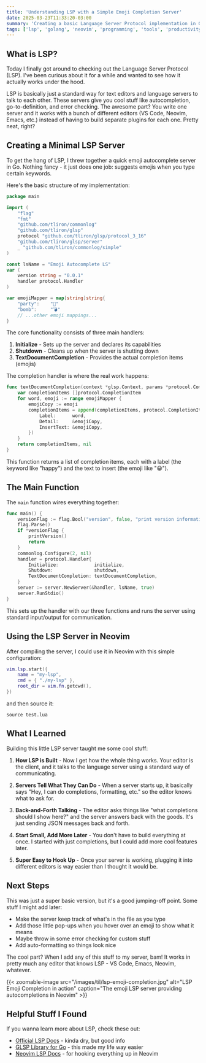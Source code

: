 ```yaml
---
title: 'Understanding LSP with a Simple Emoji Completion Server'
date: 2025-03-23T11:33:20-03:00
summary: 'Creating a basic Language Server Protocol implementation in Go that provides emoji autocompletion'
tags: ['lsp', 'golang', 'neovim', 'programming', 'tools', 'productivity']
---
```


## What is LSP?

Today I finally got around to checking out the Language Server Protocol (LSP). I've been curious about it for a while and wanted to see how it actually works under the hood.

LSP is basically just a standard way for text editors and language servers to talk to each other. These servers give you cool stuff like autocompletion, go-to-definition, and error checking. The awesome part? You write one server and it works with a bunch of different editors (VS Code, Neovim, Emacs, etc.) instead of having to build separate plugins for each one. Pretty neat, right?

## Creating a Minimal LSP Server

To get the hang of LSP, I threw together a quick emoji autocomplete server in Go. Nothing fancy - it just does one job: suggests emojis when you type certain keywords.

Here's the basic structure of my implementation:


```go
package main

import (
	"flag"
	"fmt"
	"github.com/tliron/commonlog"
	"github.com/tliron/glsp"
	protocol "github.com/tliron/glsp/protocol_3_16"
	"github.com/tliron/glsp/server"
	_ "github.com/tliron/commonlog/simple"
)

const lsName = "Emoji Autocomplete LS"
var (
	version string = "0.0.1"
	handler protocol.Handler
)

var emojiMapper = map[string]string{
	"party":	"🎉"
	"bomb":		"💣"
	// ...other emoji mappings...
}
```

The core functionality consists of three main handlers:

1. **Initialize** - Sets up the server and declares its capabilities
2. **Shutdown** - Cleans up when the server is shutting down
3. **TextDocumentCompletion** - Provides the actual completion items (emojis)

The completion handler is where the real work happens:

```go
func textDocumentCompletion(context *glsp.Context, params *protocol.CompletionParams) (any, error) {
	var completionItems []protocol.CompletionItem
	for word, emoji := range emojiMapper {
		emojiCopy := emoji
		completionItems = append(completionItems, protocol.CompletionItem{
			Label:      word,
			Detail:     &emojiCopy,
			InsertText: &emojiCopy,
		})
	}
	return completionItems, nil
}
```

This function returns a list of completion items, each with a label
(the keyword like "happy") and the text to insert (the emoji like "😀").

## The Main Function

The `main` function wires everything together:

```go
func main() {
	versionFlag := flag.Bool("version", false, "print version information")
	flag.Parse()
	if *versionFlag {
		printVersion()
		return
	}
	commonlog.Configure(2, nil)
	handler = protocol.Handler{
		Initialize:             initialize,
		Shutdown:               shutdown,
		TextDocumentCompletion: textDocumentCompletion,
	}
	server := server.NewServer(&handler, lsName, true)
	server.RunStdio()
}
```

This sets up the handler with our three functions and runs the server using standard input/output for communication.

## Using the LSP Server in Neovim

After compiling the server, I could use it in Neovim with this simple configuration:

```lua
vim.lsp.start({
	name = "my-lsp",
	cmd = { "./my-lsp" },
	root_dir = vim.fn.getcwd(),
})
````

and then source it:

```shell
source test.lua
```

## What I Learned

Building this little LSP server taught me some cool stuff:

1. **How LSP is Built** - Now I get how the whole thing works. Your editor is the client, and it talks to the language server using a standard way of communicating.

2. **Servers Tell What They Can Do** - When a server starts up, it basically says "Hey, I can do completions, formatting, etc." so the editor knows what to ask for.

3. **Back-and-Forth Talking** - The editor asks things like "what completions should I show here?" and the server answers back with the goods. It's just sending JSON messages back and forth.

4. **Start Small, Add More Later** - You don't have to build everything at once. I started with just completions, but I could add more cool features later.

5. **Super Easy to Hook Up** - Once your server is working, plugging it into different editors is way easier than I thought it would be.

## Next Steps

This was just a super basic version, but it's a good jumping-off point. Some stuff I might add later:

- Make the server keep track of what's in the file as you type
- Add those little pop-ups when you hover over an emoji to show what it means
- Maybe throw in some error checking for custom stuff
- Add auto-formatting so things look nice

The cool part? When I add any of this stuff to my server, bam! It works in pretty much any editor that knows LSP - VS Code, Emacs, Neovim, whatever.

{{< zoomable-image
  src="/images/til/lsp-emoji-completion.jpg"
  alt="LSP Emoji Completion in action"
  caption="The emoji LSP server providing autocompletions in Neovim" >}}

## Helpful Stuff I Found

If you wanna learn more about LSP, check these out:

- [Official LSP Docs](https://microsoft.github.io/language-server-protocol/specifications/specification-current/) - kinda dry, but good info
- [GLSP Library for Go](https://github.com/tliron/glsp) - this made my life way easier
- [Neovim LSP Docs](https://neovim.io/doc/user/lsp.html) - for hooking everything up in Neovim
